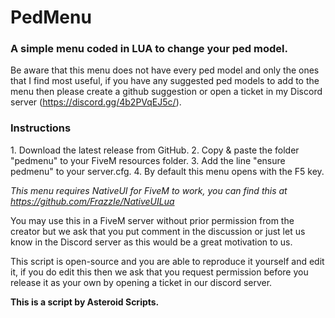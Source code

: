 # PedMenu

<h3>A simple menu coded in LUA to change your ped model.</h3>

Be aware that this menu does not have every ped model and only the ones that I find most useful,
if you have any suggested ped models to add to the menu then please create a github suggestion or
open a ticket in my Discord server (https://discord.gg/4b2PVqEJ5c/).

<h3>Instructions</h3>
1. Download the latest release from GitHub.
2. Copy & paste the folder "pedmenu" to your FiveM resources folder.
3. Add the line "ensure pedmenu" to your server.cfg.
4. By default this menu opens with the F5 key.

<i>This menu requires NativeUI for FiveM to work, you can find this at https://github.com/FrazzIe/NativeUILua</i>

You may use this in a FiveM server without prior permission from the creator but we ask that you put comment
in the discussion or just let us know in the Discord server as this would be a great motivation to us.

This script is open-source and you are able to reproduce it yourself and edit it, if you do edit this then
we ask that you request permission before you release it as your own by opening a ticket in our discord
server.

<b>This is a script by Asteroid Scripts.</b>
